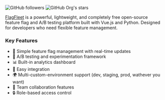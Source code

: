 
![GitHub followers](https://img.shields.io/github/followers/FlagFleet)
![GitHub Org's stars](https://img.shields.io/github/stars/FlagFleet)

[FlagFleet](https://github.com/FlagFleet) is a powerful, lightweight, and completely free open-source feature flag and A/B testing platform built with Vue.js and Python. Designed for developers who need flexible feature management.

### Key Features

- 🎯 Simple feature flag management with real-time updates
- 🧪 A/B testing and experimentation framework
- 📊 Built-in analytics dashboard
- 🔌 Easy integration 
- 🌍 Multi-custom-environment support (dev, staging, prod, wathever you want)
- 👥 Team collaboration features
- 🔒 Role-based access control

